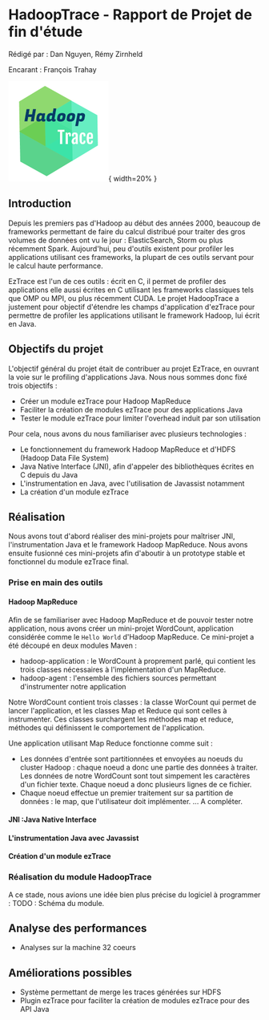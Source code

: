 # HadoopTrace - Rapport de Projet de fin d'étude

Rédigé par : Dan Nguyen, Rémy Zirnheld

Encarant : François Trahay

![](./Logo.png){ width=20% }

## Introduction
Depuis les premiers pas d'Hadoop au début des années 2000, beaucoup de frameworks permettant de
faire du calcul distribué pour traiter des gros volumes de données ont vu le jour :
ElasticSearch, Storm ou plus récemment Spark. Aujourd'hui, peu d'outils existent pour profiler
les applications utilisant ces frameworks, la plupart de ces outils servant pour le calcul
haute performance.

EzTrace est l'un de ces outils : écrit en C, il permet de profiler des applications elle aussi
écrites en C utilisant les frameworks classiques tels que OMP ou MPI, ou plus récemment CUDA.
Le projet HadoopTrace a justement pour objectif d'étendre les champs d'application d'ezTrace
pour permettre de profiler les applications utilisant le framework Hadoop, lui écrit en Java.

## Objectifs du projet
L'objectif général du projet était de contribuer au projet EzTrace, en ouvrant la voie sur
le profiling d'applications Java. Nous nous sommes donc fixé trois objectifs :

- Créer un module ezTrace pour Hadoop MapReduce
- Faciliter la création de modules ezTrace pour des applications Java
- Tester le module ezTrace pour limiter l'overhead induit par son utilisation

Pour cela, nous avons du nous familiariser avec plusieurs technologies :

- Le fonctionnement du framework Hadoop MapReduce et d'HDFS (Hadoop Data File System)
- Java Native Interface (JNI), afin d'appeler des bibliothèques écrites en C depuis du Java
- L'instrumentation en Java, avec l'utilisation de Javassist notamment
- La création d'un module ezTrace

## Réalisation
Nous avons tout d'abord réaliser des mini-projets pour maîtriser JNI, l'instrumentation Java
et le framework Hadoop MapReduce. Nous avons ensuite fusionné ces mini-projets afin d'aboutir
à un prototype stable et fonctionnel du module ezTrace final.

### Prise en main des outils
#### Hadoop MapReduce
Afin de se familiariser avec Hadoop MapReduce et de pouvoir tester notre application, nous avons
créer un mini-projet WordCount, application considérée comme le `Hello World` d'Hadoop MapReduce.
Ce mini-projet a été découpé en deux modules Maven :

* hadoop-application : le WordCount à proprement parlé, qui contient les trois classes nécessaires
  à l'implémentation d'un MapReduce.
* hadoop-agent : l'ensemble des fichiers sources permettant d'instrumenter notre application

Notre WordCount contient trois classes : la classe WorCount qui permet de lancer l'application, et
les classes Map et Reduce qui sont celles à instrumenter. Ces classes surchargent les méthodes map
et reduce, méthodes qui définissent le comportement de l'application.

Une application utilisant Map Reduce fonctionne comme suit :
- Les données d'entrée sont partitionnées et envoyées au noeuds du cluster Hadoop : chaque noeud
  a donc une partie des données à traiter. Les données de notre WordCount sont tout simpement les
  caractères d'un fichier texte. Chaque noeud a donc plusieurs lignes de ce fichier.
- Chaque noeud effectue un premier traitement sur sa partition de données : le map, que l'utilisateur
  doit implémenter. ... A compléter.

#### JNI :Java Native Interface
#### L'instrumentation Java avec Javassist
#### Création d'un module ezTrace

### Réalisation du module HadoopTrace
A ce stade, nous avions une idée bien plus précise du logiciel à programmer :
TODO : Schéma du module.

## Analyse des performances
- Analyses sur la machine 32 coeurs

## Améliorations possibles
- Système permettant de merge les traces générées sur HDFS
- Plugin ezTrace pour faciliter la création de modules ezTrace pour des
  API Java